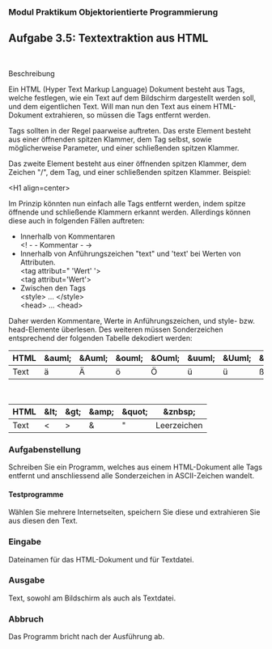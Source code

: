 ### Modul Praktikum Objektorientierte Programmierung

## Aufgabe 3.5: Textextraktion aus HTML
<br>

Beschreibung

Ein HTML (Hyper Text Markup Language) Dokument besteht aus Tags, welche festlegen, wie ein Text auf dem Bildschirm dargestellt werden soll, und dem eigentlichen Text. Will man nun den Text aus einem HTML-Dokument extrahieren, so müssen die Tags entfernt werden.

Tags sollten in der Regel paarweise auftreten. Das erste Element besteht aus einer öffnenden spitzen Klammer, dem Tag selbst, sowie möglicherweise Parameter, und einer schließenden spitzen Klammer.

Das zweite Element besteht aus einer öffnenden spitzen Klammer, dem Zeichen "/", dem Tag, und einer schließenden spitzen Klammer. Beispiel:

\<H1 align=center> </H1>

Im Prinzip könnten nun einfach alle Tags entfernt werden, indem spitze öffnende und schließende Klammern erkannt werden. Allerdings können diese auch in folgenden Fällen auftreten:

* Innerhalb von Kommentaren
    <br><! - - Kommentar - ->
* Innerhalb von Anführungszeichen "text" und 'text' bei Werten von Attributen.
    <br><tag attribut=" 'Wert' '> <br>\<tag attribut='Wert'>
* Zwischen den Tags
    <br>\<style> ... \</style><br>
    \<head> ... \<head>

Daher werden Kommentare, Werte in Anführungszeichen, und style- bzw. head-Elemente überlesen. Des weiteren müssen Sonderzeichen entsprechend der folgenden Tabelle dekodiert werden:

|HTML|\&auml;|\&Auml;|\&ouml;|\&Ouml;|\&uuml;|\&Uuml;|\&szlig;|
--- | --- | ---| ---|---| ---| ---| ---| 
|Text|ä|Ä|ö|Ö|ü|ü|ß|

<br>

|HTML|\&lt;|\&gt;|\&amp;|\&quot;|\&znbsp;|
---| ---|---|---|---|---|
|Text|<|>|&|"|Leerzeichen|


### Aufgabenstellung

Schreiben Sie ein Programm, welches aus einem HTML-Dokument alle Tags entfernt und anschliessend alle Sonderzeichen in ASCII-Zeichen wandelt.
<br>

#### Testprogramme

Wählen Sie mehrere Internetseiten, speichern Sie diese und extrahieren Sie aus diesen den Text.
<br>

### Eingabe
Dateinamen für das HTML-Dokument und für Textdatei.

### Ausgabe
Text, sowohl am Bildschirm als auch als Textdatei.

### Abbruch
Das Programm bricht nach der Ausführung ab.
